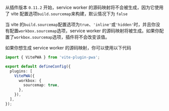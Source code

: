 从插件版本 `0.11.2` 开始，service worker 的源码映射将不会被生成，因为它使用了 vite 配置选项`build.sourcemap`来构建，默认情况下为 `false`

当 vite 的`build.sourcemap`配置选项为`true`、`'inline'`或`'hidden'`时，并且你没有配置`workbox.sourcemap`选项，service worker 的源码映射将被生成。如果你配置了`workbox.sourcemap`选项，插件将不会改变该值。

如果你想生成 service worker 的源码映射，你可以使用以下代码

```ts
import { VitePWA } from 'vite-plugin-pwa';

export default defineConfig({
  plugins: [
    VitePWA({
      workbox: {
        sourcemap: true,
      },
    }),
  ],
});
```
